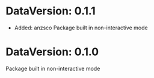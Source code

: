 DataVersion: 0.1.1
=======================
* Added: anzsco
Package built in non-interactive mode

DataVersion: 0.1.0
=======================
Package built in non-interactive mode

